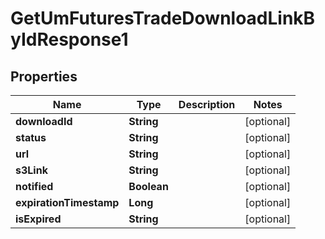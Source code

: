 

# GetUmFuturesTradeDownloadLinkByIdResponse1


## Properties

| Name | Type | Description | Notes |
|------------ | ------------- | ------------- | -------------|
|**downloadId** | **String** |  |  [optional] |
|**status** | **String** |  |  [optional] |
|**url** | **String** |  |  [optional] |
|**s3Link** | **String** |  |  [optional] |
|**notified** | **Boolean** |  |  [optional] |
|**expirationTimestamp** | **Long** |  |  [optional] |
|**isExpired** | **String** |  |  [optional] |



